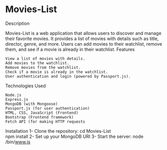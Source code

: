 # Movies-List
Description

Movies-List is a web application that allows users to discover and manage their favorite movies. It provides a list of movies with details such as title, director, genre, and more. Users can add movies to their watchlist, remove them, and see if a movie is already in their watchlist.
Features

    View a list of movies with details.
    Add movies to the watchlist.
    Remove movies from the watchlist.
    Check if a movie is already in the watchlist.
    User authentication and login (powered by Passport.js).

Technologies Used

    Node.js
    Express.js
    MongoDB (with Mongoose)
    Passport.js (for user authentication)
    HTML, CSS, JavaScript (Frontend)
    Bootstrap (Frontend framework)
    Fetch API (for making HTTP requests

  Installation
    1- Clone the repository:
    cd Movies-List  
    npm install
    2- Set up your MongoDB URI
    3- Start the server:
      node /bin/www.js
